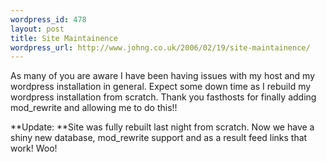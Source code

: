```yaml
--- 
wordpress_id: 478
layout: post
title: Site Maintainence
wordpress_url: http://www.johng.co.uk/2006/02/19/site-maintainence/
---
```

As many of you are aware I have been having issues with my host and my wordpress installation in general. Expect some down time as I rebuild my wordpress installation from scratch. Thank you fasthosts for finally adding mod_rewrite and allowing me to do this!!

**Update: **Site was fully rebuilt last night from scratch. Now we have a shiny new database, mod_rewrite support and as a result feed links that work! Woo!
